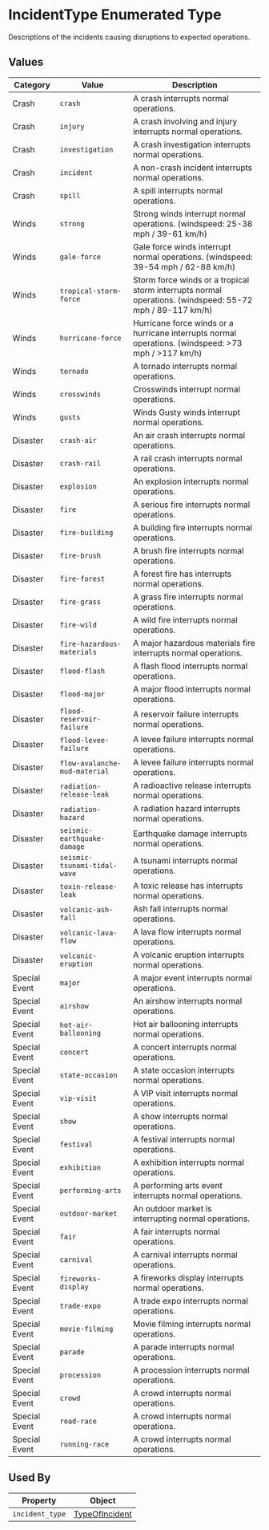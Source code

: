 # IncidentType Enumerated Type
Descriptions of the incidents causing disruptions to expected operations.

## Values
Category | Value  | Description
--- | --- | -- 
Crash | `crash` |  A crash interrupts normal operations.
Crash | `injury` | A crash involving and injury interrupts normal operations. 
Crash | `investigation` | A crash investigation interrupts normal operations. 
Crash | `incident` | A non-crash incident interrupts normal operations.
Crash | `spill` | A spill interrupts normal operations.
Winds | `strong` | Strong winds interrupt normal operations. (windspeed: 25-38 mph / 39-61 km/h)
Winds | `gale-force` | Gale force winds interrupt normal operations. (windspeed: 39-54 mph / 62-88 km/h)
Winds | `tropical-storm-force` | Storm force winds or a tropical storm interrupts normal operations. (windspeed: 55-72 mph / 89-117 km/h)
Winds | `hurricane-force` | Hurricane force winds or a hurricane interrupts normal operations. (windspeed: >73 mph / >117 km/h)
Winds | `tornado` | A tornado interrupts normal operations. 
Winds | `crosswinds` | Crosswinds interrupt normal operations.
Winds | `gusts` | Winds	Gusty winds interrupt normal operations.
Disaster | `crash-air` | An air crash interrupts normal operations.
Disaster | `crash-rail` | A rail crash interrupts normal operations.
Disaster | `explosion` | An explosion interrupts normal operations.
Disaster | `fire` | A serious fire interrupts normal operations.
Disaster | `fire-building` | A building fire interrupts normal operations.
Disaster | `fire-brush` | A brush fire interrupts normal operations.
Disaster | `fire-forest` | A forest fire has interrupts normal operations.
Disaster | `fire-grass` | A grass fire interrupts normal operations.
Disaster | `fire-wild` | A wild fire interrupts normal operations.
Disaster | `fire-hazardous-materials` | A major hazardous materials fire interrupts normal operations.
Disaster | `flood-flash` | A flash flood interrupts normal operations.
Disaster | `flood-major` | A major flood interrupts normal operations.
Disaster | `flood-reservoir-failure` | A reservoir failure interrupts normal operations.
Disaster | `flood-levee-failure` | A levee failure interrupts normal operations.
Disaster | `flow-avalanche-mud-material` | A levee failure interrupts normal operations.
Disaster | `radiation-release-leak` | A radioactive release interrupts normal operations.
Disaster | `radiation-hazard` | A radiation hazard interrupts normal operations.
Disaster | `seismic-earthquake-damage` | Earthquake damage interrupts normal operations.
Disaster | `seismic-tsunami-tidal-wave` | A tsunami interrupts normal operations.
Disaster | `toxin-release-leak` | A toxic release has interrupts normal operations.
Disaster | `volcanic-ash-fall` | Ash fall interrupts normal operations.
Disaster | `volcanic-lava-flow` | A lava flow interrupts normal operations.
Disaster | `volcanic-eruption` | A volcanic eruption interrupts normal operations.
Special Event | `major` | A major event interrupts normal operations.
Special Event | `airshow` | An airshow interrupts normal operations.
Special Event | `hot-air-ballooning` | Hot air ballooning interrupts normal operations.
Special Event | `concert` | A concert interrupts normal operations.
Special Event | `state-occasion` | A state occasion interrupts normal operations.
Special Event | `vip-visit` | A VIP visit interrupts normal operations.
Special Event | `show` | A show interrupts normal operations.
Special Event | `festival` | A festival interrupts normal operations.
Special Event | `exhibition` | A exhibition interrupts normal operations.
Special Event | `performing-arts` | A performing arts event interrupts normal operations.
Special Event | `outdoor-market` | An outdoor market is interrupting normal operations.
Special Event | `fair` | A fair interrupts normal operations.
Special Event | `carnival` | A carnival interrupts normal operations.
Special Event | `fireworks-display` | A fireworks display interrupts normal operations.
Special Event | `trade-expo` | A trade expo interrupts normal operations.
Special Event | `movie-filming` | Movie filming interrupts normal operations.
Special Event | `parade` | A parade interrupts normal operations.
Special Event | `procession` | A procession interrupts normal operations.
Special Event | `crowd` | A crowd interrupts normal operations.
Special Event | `road-race` | A crowd interrupts normal operations.
Special Event | `running-race` | A crowd interrupts normal operations.

## Used By
Property | Object
--- | ---
`incident_type` | [TypeOfIncident](/spec-content/objects/TypeOfIncident.md)
